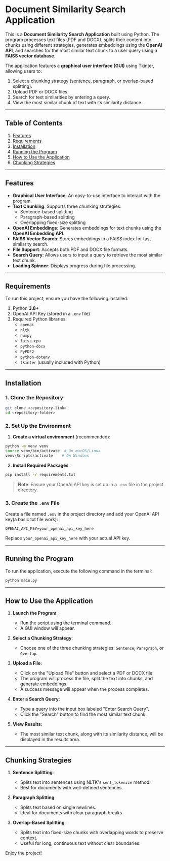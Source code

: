# Document Similarity Search Application

This is a **Document Similarity Search Application** built using Python. The program processes text files (PDF and DOCX), splits their content into chunks using different strategies, generates embeddings using the **OpenAI API**, and searches for the most similar text chunk to a user query using a **FAISS vector database**.

The application features a **graphical user interface (GUI)** using Tkinter, allowing users to:
1. Select a chunking strategy (sentence, paragraph, or overlap-based splitting).
2. Upload PDF or DOCX files.
3. Search for text similarities by entering a query.
4. View the most similar chunk of text with its similarity distance.

---

## Table of Contents
1. [Features](#features)
2. [Requirements](#requirements)
3. [Installation](#installation)
4. [Running the Program](#running-the-program)
5. [How to Use the Application](#how-to-use-the-application)
6. [Chunking Strategies](#chunking-strategies)

---

## Features
- **Graphical User Interface**: An easy-to-use interface to interact with the program.
- **Text Chunking**: Supports three chunking strategies:
  - Sentence-based splitting
  - Paragraph-based splitting
  - Overlapping fixed-size splitting
- **OpenAI Embeddings**: Generates embeddings for text chunks using the **OpenAI Embedding API**.
- **FAISS Vector Search**: Stores embeddings in a FAISS index for fast similarity search.
- **File Support**: Accepts both PDF and DOCX file formats.
- **Search Query**: Allows users to input a query to retrieve the most similar text chunk.
- **Loading Spinner**: Displays progress during file processing.

---

## Requirements
To run this project, ensure you have the following installed:

1. Python **3.8+**
2. OpenAI API Key (stored in a `.env` file)
3. Required Python libraries:
    - `openai`
    - `nltk`
    - `numpy`
    - `faiss-cpu`
    - `python-docx`
    - `PyPDF2`
    - `python-dotenv`
    - `tkinter` (usually included with Python)

---

## Installation

### 1. Clone the Repository
```bash
git clone <repository-link>
cd <repository-folder>
```

### 2. Set Up the Environment
1. **Create a virtual environment** (recommended):
```bash
python -m venv venv
source venv/bin/activate  # On macOS/Linux
venv\Scripts\activate    # On Windows
```

2. **Install Required Packages**:
```bash
pip install -r requirements.txt
```

> **Note**: Ensure your OpenAI API key is set up in a `.env` file in the project directory.

### 3. Create the `.env` File
Create a file named `.env` in the project directory and add your OpenAI API key(a basic txt file work):
```plaintext
OPENAI_API_KEY=your_openai_api_key_here
```
Replace `your_openai_api_key_here` with your actual API key.

---

## Running the Program

To run the application, execute the following command in the terminal:
```bash
python main.py
```

---

## How to Use the Application

1. **Launch the Program**:
   - Run the script using the terminal command.
   - A GUI window will appear.

2. **Select a Chunking Strategy**:
   - Choose one of the three chunking strategies: `Sentence`, `Paragraph`, or `Overlap`.

3. **Upload a File**:
   - Click on the "Upload File" button and select a PDF or DOCX file.
   - The program will process the file, split the text into chunks, and generate embeddings.
   - A success message will appear when the process completes.

4. **Enter a Search Query**:
   - Type a query into the input box labeled "Enter Search Query".
   - Click the "Search" button to find the most similar text chunk.

5. **View Results**:
   - The most similar text chunk, along with its similarity distance, will be displayed in the results area.

---

## Chunking Strategies

1. **Sentence Splitting**:
   - Splits text into sentences using NLTK's `sent_tokenize` method.
   - Best for documents with well-defined sentences.

2. **Paragraph Splitting**:
   - Splits text based on single newlines.
   - Ideal for documents with clear paragraph breaks.

3. **Overlap-Based Splitting**:
   - Splits text into fixed-size chunks with overlapping words to preserve context.
   - Useful for long, continuous text without clear boundaries.






Enjoy the project!
